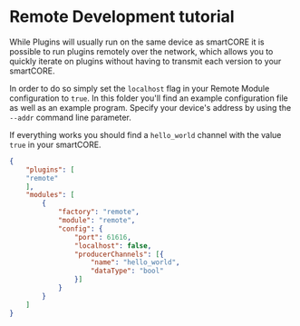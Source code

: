# Remote Development tutorial
While Plugins will usually run on the same device as smartCORE it is possible to run plugins remotely over the network, which allows you to quickly iterate on plugins without having to transmit each version to your smartCORE.

In order to do so simply set the `localhost` flag in your Remote Module configuration to `true`. In this folder you'll find an example configuration file as well as an example program. Specify your device's address by using the `--addr` command line parameter.

If everything works you should find a `hello_world` channel with the value `true` in your smartCORE.


```JSON
{
    "plugins": [
    "remote"
    ],
    "modules": [
        {
            "factory": "remote",
            "module": "remote",
            "config": {
                "port": 61616,
                "localhost": false,
                "producerChannels": [{
                    "name": "hello_world",
                    "dataType": "bool"
                }]
            }
        }
    ]
}
```